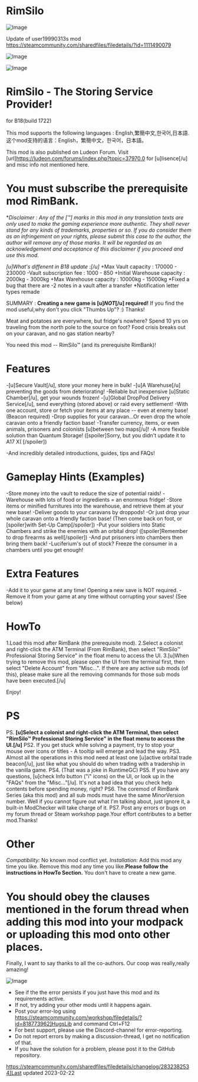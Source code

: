 # RimSilo

![Image](https://i.imgur.com/buuPQel.png)

Update of user19990313s mod
https://steamcommunity.com/sharedfiles/filedetails/?id=1111490079

![Image](https://i.imgur.com/pufA0kM.png)

	
![Image](https://i.imgur.com/Z4GOv8H.png)

# RimSilo - The Storing Service Provider!

for B18(build 1722)

This mod supports the following languages : English,繁簡中文,한국어,日本語.
这个mod支持的语言：English，繁簡中文，한국어，日本語。

This mod is also published on Ludeon Forum.
Visit [url]https://ludeon.com/forums/index.php?topic=37970.0 for [u]lisence[/u] and misc info not mentioned here.

# You must subscribe the prerequisite mod RimBank.


**Disclaimer : Any of the [™] marks in this mod in any translation texts are only used to make the gaming experience more authentic. They shall never stand for any kinds of trademarks, properties or so. If you do consider them as an infringement on your rights, please submit this case to the author, the author will remove any of those marks. It will be regarded as an acknowledgement and acceptance of this disclaimer if you proceed and use this mod.*

*[u]What's diffenent in B18 update :[/u]*
+Max Vault capacity : 170000 - 230000
-Vault subscription fee : 1000 - 850
+Initial Warehouse capacity : 2000kg - 3000kg
+Max Warehouse capacity : 10000kg - 15000kg
*Fixed a bug that there are -2 notes in a vault after a transfer
*Notification letter types remade

SUMMARY : **Creating a new game is [u]*NOT*[/u] required!**
If you find the mod useful,why don't you click "Thumbs Up"? :) Thanks!

Meat and potatoes are everywhere, but fridge's nowhere?
Spend 10 yrs on traveling from the north pole to the source on foot?
Food crisis breaks out on your caravan, and no gas station nearby?

You need this mod -- RimSilo™ (and its prerequisite RimBank)!


# Features

-[u]Secure Vault[/u], store your money here in bulk!
-[u]A Warehuse[/u] preventing the goods from deteriorating!
-Reliable but inexpensive [u]Static Chamber[/u], get your wounds frozen!
-[u]Global DropPod Delivery Service[/u], send everything (stored above) or raid every settlement!
-With one account, store or fetch your items at any place -- even at enemy base! (Beacon required)
-Drop supplies for your caravan...Or even drop the whole caravan onto a friendly faction base!
-Transfer currency, items, or even animals, prisoners and colonists [u]between two maps[/u]!
-A more flexible solution than Quantum Storage! ([spoiler]Sorry, but you didn't update it to A17 X( [/spoiler])

-And incredibly detailed introductions, guides, tips and FAQs!

# Gameplay Hints (Examples)

-Store money into the vault to reduce the size of potential raids!
-Warehouse with lots of food or ingredients = an enormous fridge!
-Store items or minified furnitures into the warehouse, and retrieve them at your new base!
-Deliver goods to your caravans by droppods!
-Or just drop your whole caravan onto a friendly faction base! (Then come back on foot, or [spoiler]with Set-Up Camp[/spoiler])
-Put your soldiers into Static Chambers and strike the enemies with an orbital drop! ([spoiler]Remember to drop firearms as well[/spoiler])
-And put prisoners into chambers then bring them back!
-Luciferium's out of stock? Freeze the consumer in a chambers until you get enough!

# Extra Features

-Add it to your game at any time! Opening a new save is NOT required.
-Remove it from your game at any time without corrupting your saves! (See below)


# HowTo

1.Load this mod after RimBank (the prerequisite mod).
2.Select a colonist and right-click the ATM Terminal (From RimBank), then select "RimSilo™ Professional Storing Service" in the float menu to access the UI.
3.[u]When trying to remove this mod, please open the UI from the terminal first, then select "Delete Account" from "Misc...". If there are any active sub mods (of this), please make sure all the removing commands for those sub mods have been executed.[/u]

Enjoy!

# PS

PS. **[u]Select a colonist and right-click the ATM Terminal, then select "RimSilo™ Professional Storing Service" in the float menu to access the UI.[/u]**
PS2. If you get stuck while solving a payment, try to stop your mouse over icons or titles - A tooltip will emerge and lead the way.
PS3. Almost all the operations in this mod need at least one [u]active orbital trade beacon[/u], just like what you should do when trading with a tradership in the vanilla game.
PS4. (That was a joke in RuntimeGC)
PS5. If you have any questions, [u]check Info button ("i" icons) on the UI, or look up in the "FAQs" from the "Misc..."[/u]. It's not a bad idea that you check help contents before spending money, right?
PS6. The coremod of RimBank Series (aka this mod) and all sub mods must have the same MinorVersion number. Well if you cannot figure out what I'm talking about, just ignore it, a built-in ModChecker will take charge of it.
PS7. Post any errors or bugs on my forum thread or Steam workshop page.Your effort contributes to a better mod.Thanks!

# Other

*Compatibility:* No known mod conflict yet.
*Installation:*
Add this mod any time you like.
Remove this mod any time you like.**Please follow the instructions in HowTo Section.**
You don't have to create a new game.
# You should obey the clauses mentioned in the forum thread when adding this mod into your modpack or uploading this mod onto other places.



Finally, I want to say thanks to all the co-authors. Our coop was really,really amazing!

![Image](https://i.imgur.com/PwoNOj4.png)



-  See if the the error persists if you just have this mod and its requirements active.
-  If not, try adding your other mods until it happens again.
-  Post your error-log using https://steamcommunity.com/workshop/filedetails/?id=818773962]HugsLib and command Ctrl+F12
-  For best support, please use the Discord-channel for error-reporting.
-  Do not report errors by making a discussion-thread, I get no notification of that.
-  If you have the solution for a problem, please post it to the GitHub repository.


https://steamcommunity.com/sharedfiles/filedetails/changelog/2832382534]Last updated 2023-02-22

